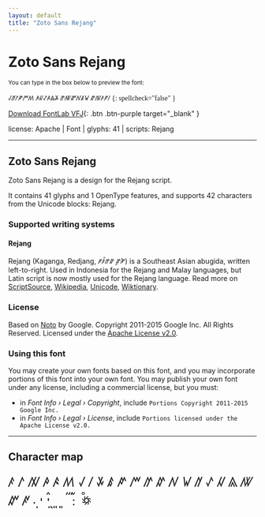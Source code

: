 ```yaml
---
layout: default
title: "Zoto Sans Rejang"
---
```


# Zoto Sans Rejang

<small>You can type in the box below to preview the font:</small>

<div contenteditable="true" class="texteditor" style="font-family: 'Zoto Sans Rejang';">
ꤶꥀꤱꤺꤻꤵ ꤳꥂꥁꤴꥃꤸ ꤼꥄꥅꤾꤹꤿ ꤽꤲꤰꥆꤷ
{: spellcheck="false" }
</div>

[Download FontLab VFJ](https://downgit.github.io/#/home?url=https://github.com/fontlabcom/getgo-fonts/blob/main/getgo-fonts/apache/zotosans/zotosans-rejang.vfj){: .btn .btn-purple target="_blank" }

license: Apache \| Font \| glyphs: 41 \| scripts: Rejang

---


## Zoto Sans Rejang

Zoto Sans Rejang is a design for the Rejang script.

It contains 41 glyphs and 1 OpenType features, and supports 42 characters from the Unicode blocks: Rejang.


### Supported writing systems


#### Rejang

Rejang (Kaganga, Redjang, ꥆꤰ꥓ꤼꤽ ꤽꥍꤺꥏ) is a Southeast Asian abugida, written left-to-right. Used in Indonesia for the Rejang and Malay languages, but Latin script is now mostly used for the Rejang language. Read more on [ScriptSource](https://scriptsource.org/scr/Rjng), [Wikipedia](https://en.wikipedia.org/wiki/ISO_15924:Rjng), [Unicode](https://www.unicode.org/versions/Unicode13.0.0/ch17.pdf#G27208), [Wiktionary](https://en.wiktionary.org/wiki/Category:Rejang_script).


### License

Based on [Noto](https://github.com/notofonts) by Google. Copyright 2011-2015 Google Inc. All Rights Reserved. Licensed under the [Apache License v2.0](https://www.apache.org/licenses/LICENSE-2.0.txt).

### Using this font

You may create your own fonts based on this font, and you may incorporate portions of this font into your own font. You may publish your own font under any license, including a commercial license, but you must:

- in _Font Info › Legal › Copyright_, include `Portions Copyright 2011-2015 Google Inc.`
- in _Font Info › Legal › License_, include `Portions licensed under the Apache License v2.0.`


---

## Character map

<div style="font-family: 'Zoto Sans Rejang'; font-size: 2em;">
ꤰ ꤱ ꤲ ꤳ ꤴ ꤵ ꤶ ꤷ ꤸ ꤹ ꤺ ꤻ ꤼ ꤽ ꤾ ꤿ ꥀ ꥁ ꥂ ꥃ ꥄ ꥅ ꥆ ꥇ ꥈ ꥉ ꥊ ꥋ ꥌ ꥍ ꥎ ꥏ ꥐ ꥑ ꥒ ꥓ ꥟
</div>

